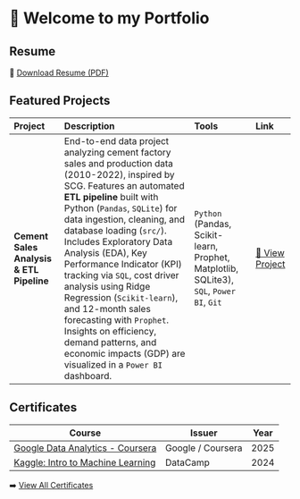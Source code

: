 # 👋 Welcome to my **Portfolio**


## Resume
📎 [Download Resume (PDF)](./resume/Miyo_Resume.pdf)

## Featured Projects

| Project                             | Description                                                                                                                                                                                                                                                                                                                                                                                       | Tools                                                                               | Link                                                                   |
| :---------------------------------- | :------------------------------------------------------------------------------------------------------------------------------------------------------------------------------------------------------------------------------------------------------------------------------------------------------------------------------------------------------------------------------------------------ | :---------------------------------------------------------------------------------- | :--------------------------------------------------------------------- |
| **Cement Sales Analysis & ETL Pipeline** | End-to-end data project analyzing cement factory sales and production data (2010-2022), inspired by SCG. Features an automated **ETL pipeline** built with Python (`Pandas`, `SQLite`) for data ingestion, cleaning, and database loading (`src/`). Includes Exploratory Data Analysis (EDA), Key Performance Indicator (KPI) tracking via `SQL`, cost driver analysis using Ridge Regression (`Scikit-learn`), and 12-month sales forecasting with `Prophet`. Insights on efficiency, demand patterns, and economic impacts (GDP) are visualized in a `Power BI` dashboard. | `Python` (Pandas, Scikit-learn, Prophet, Matplotlib, SQLite3), `SQL`, `Power BI`, `Git` | [🔗 View Project](https://github.com/miyomui/cement-sales-analysis) |



## Certificates

| Course | Issuer | Year |
|---------|---------|------|
| [Google Data Analytics - Coursera](./certificates/google_data_analytics.pdf) | Google / Coursera | 2025 |
| [Kaggle: Intro to Machine Learning](./certificates/kaggle_intro_ml.png) | DataCamp | 2024 |

➡️ [View All Certificates](./certificates)
